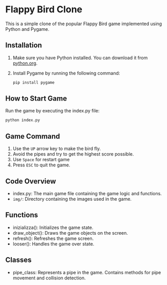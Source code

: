 # Flappy Bird Clone

This is a simple clone of the popular Flappy Bird game implemented using Python and Pygame.

## Installation

1. Make sure you have Python installed. You can download it from [python.org](https://www.python.org/).
2. Install Pygame by running the following command:

    ```sh
    pip install pygame
    ```

## How to Start Game

Run the game by executing the index.py file:

```sh
python index.py
```

## Game Command

1. Use the `UP` arrow key to make the bird fly.
2. Avoid the pipes and try to get the highest score possible.
3. Use `Space` for restart game
3. Press `ESC` to quit the game.

## Code Overview

- index.py: The main game file containing the game logic and functions.
- `img/`: Directory containing the images used in the game.

## Functions

- inizializza(): Initializes the game state.
- draw_object(): Draws the game objects on the screen.
- refresh(): Refreshes the game screen.
- looser(): Handles the game over state.

## Classes

- pipe_class: Represents a pipe in the game. Contains methods for pipe movement and collision detection.
